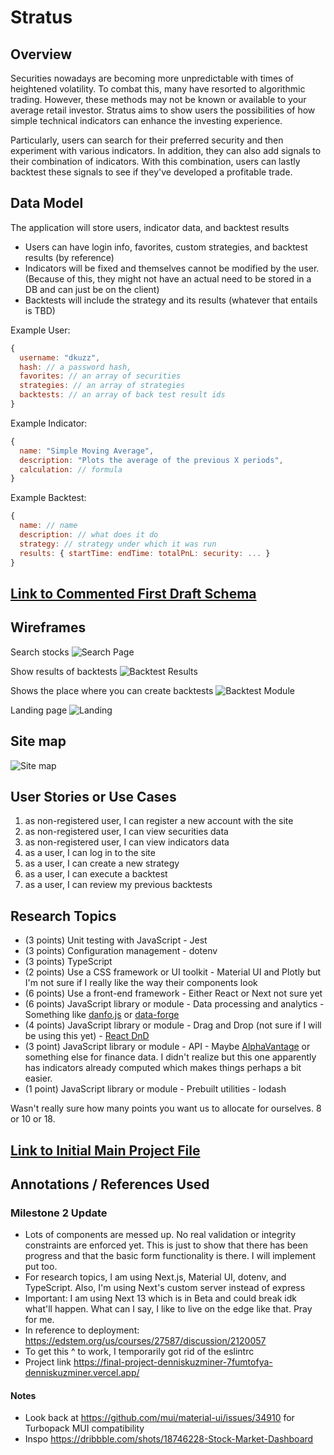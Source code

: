 # Stratus

## Overview

Securities nowadays are becoming more unpredictable with times of heightened volatility. To combat this, many have resorted to algorithmic trading. However, these methods may not be known or available to your average retail investor. Stratus aims to show users the possibilities of how simple technical indicators can enhance the investing experience.

Particularly, users can search for their preferred security and then experiment with various indicators. In addition, they can also add signals to their combination of indicators. With this combination, users can lastly backtest these signals to see if they've developed a profitable trade.

## Data Model

The application will store users, indicator data, and backtest results

- Users can have login info, favorites, custom strategies, and backtest results (by reference)
- Indicators will be fixed and themselves cannot be modified by the user. (Because of this, they might not have an actual need to be stored in a DB and can just be on the client)
- Backtests will include the strategy and its results (whatever that entails is TBD)

Example User:

```javascript
{
  username: "dkuzz",
  hash: // a password hash,
  favorites: // an array of securities
  strategies: // an array of strategies
  backtests: // an array of back test result ids
}
```

Example Indicator:

```javascript
{
  name: "Simple Moving Average",
  description: "Plots the average of the previous X periods",
  calculation: // formula
}
```

Example Backtest:

```javascript
{
  name: // name
  description: // what does it do
  strategy: // strategy under which it was run
  results: { startTime: endTime: totalPnL: security: ... }
}
```

## [Link to Commented First Draft Schema](db.mjs)

## Wireframes

Search stocks
![Search Page](documentation/SearchPage.jpg)

Show results of backtests
![Backtest Results](documentation/BacktestResultsPage.jpg)

Shows the place where you can create backtests
![Backtest Module](documentation/BacktestModule.jpg)

Landing page
![Landing](documentation/IndexAndWiremap.jpg)

## Site map

![Site map](documentation/IndexAndWiremap.jpg)

## User Stories or Use Cases

1. as non-registered user, I can register a new account with the site
2. as non-registered user, I can view securities data
3. as non-registered user, I can view indicators data
4. as a user, I can log in to the site
5. as a user, I can create a new strategy
6. as a user, I can execute a backtest
7. as a user, I can review my previous backtests

## Research Topics

- (3 points) Unit testing with JavaScript - Jest
- (3 points) Configuration management - dotenv
- (3 points) TypeScript
- (2 points) Use a CSS framework or UI toolkit - Material UI and Plotly but I'm not sure if I really like the way their components look
- (6 points) Use a front-end framework - Either React or Next not sure yet
- (6 points) JavaScript library or module - Data processing and analytics - Something like [danfo.js](https://www.npmjs.com/package/danfojs) or [data-forge](https://www.npmjs.com/package/data-forge)
- (4 points) JavaScript library or module - Drag and Drop (not sure if I will be using this yet) - [React DnD](https://www.npmjs.com/package/react-dnd)
- (3 point) JavaScript library or module - API - Maybe [AlphaVantage](https://www.alphavantage.co/) or something else for finance data. I didn't realize but this one apparently has indicators already computed which makes things perhaps a bit easier.
- (1 point) JavaScript library or module - Prebuilt utilities - lodash

Wasn't really sure how many points you want us to allocate for ourselves. 8 or 10 or 18.

## [Link to Initial Main Project File](app.mjs)

## Annotations / References Used

### Milestone 2 Update

- Lots of components are messed up. No real validation or integrity constraints are enforced yet. This is just to show that there has been progress and that the basic form functionality is there. I will implement put too.
- For research topics, I am using Next.js, Material UI, dotenv, and TypeScript. Also, I'm using Next's custom server instead of express
- Important: I am using Next 13 which is in Beta and could break idk what'll happen. What can I say, I like to live on the edge like that. Pray for me.
- In reference to deployment: https://edstem.org/us/courses/27587/discussion/2120057
- To get this ^ to work, I temporarily got rid of the eslintrc
- Project link https://final-project-denniskuzminer-7fumtofya-denniskuzminer.vercel.app/ 

#### Notes

- Look back at https://github.com/mui/material-ui/issues/34910 for Turbopack MUI compatibility
- Inspo https://dribbble.com/shots/18746228-Stock-Market-Dashboard
